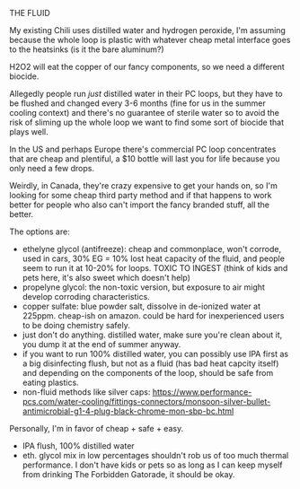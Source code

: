 
THE FLUID

My existing Chili uses distilled water and hydrogen peroxide, I'm assuming because the whole loop is plastic with whatever cheap metal interface goes to the heatsinks (is it the bare aluminum?)

H2O2 will eat the copper of our fancy components, so we need a different biocide.

Allegedly people run _just_ distilled water in their PC loops, but they have to be flushed and changed every 3-6 months (fine for us in the summer cooling context) and there's no guarantee of sterile water so to avoid the risk of sliming up the whole loop we want to find some sort of biocide that plays well.

In the US and perhaps Europe there's commercial PC loop concentrates that are cheap and plentiful, a $10 bottle will last you for life because you only need a few drops.

Weirdly, in Canada, they're crazy expensive to get your hands on, so I'm looking for some cheap third party method and if that happens to work better for people who also can't import the fancy branded stuff, all the better.

The options are:

- ethelyne glycol (antifreeze): cheap and commonplace, won't corrode, used in cars, 30% EG = 10% lost heat capacity of the fluid, and people seem to run it at 10-20% for loops. TOXIC TO INGEST (think of kids and pets here, it's also sweet which doesn't help)
- propelyne glycol: the non-toxic version, but exposure to air might develop corroding characteristics.
- copper sulfate: blue powder salt, dissolve in de-ionized water at 225ppm. cheap-ish on amazon. could be hard for inexperienced users to be doing chemistry safely.
- just don't do anything. distilled water, make sure you're clean about it, you dump it at the end of summer anyway.
- if you want to run 100% distilled water, you can possibly use IPA first as a big disinfecting flush, but not as a fluid (has bad heat capcity itself) and depending on the components of the loop, should be safe from eating plastics.
- non-fluid methods like silver caps: https://www.performance-pcs.com/water-cooling/fittings-connectors/monsoon-silver-bullet-antimicrobial-g1-4-plug-black-chrome-mon-sbp-bc.html

Personally, I'm in favor of cheap + safe + easy.

- IPA flush, 100% distilled water
- eth. glycol mix in low percentages shouldn't rob us of too much thermal performance. I don't have kids or pets so as long as I can keep myself from drinking The Forbidden Gatorade, it should be okay.
